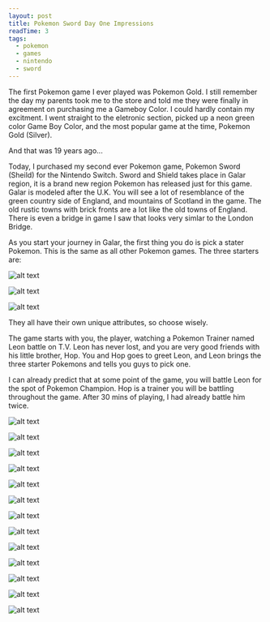 ```yaml
---
layout: post
title: Pokemon Sword Day One Impressions
readTime: 3
tags:
  - pokemon
  - games
  - nintendo
  - sword
---
```


The first Pokemon game I ever played was Pokemon Gold. I still remember the day my parents took me to the store and told me
they were finally in agreement on purchasing me a Gameboy Color. I could hardly contain my excitment. I went straight to 
the eletronic section, picked up a neon green color Game Boy Color, and the most popular game at the time, Pokemon Gold (Silver).

And that was 19 years ago...
<!--more-->

Today, I purchased my second ever Pokemon game, Pokemon Sword (Sheild) for the Nintendo Switch. Sword and Shield takes place in Galar region, it is a brand new region Pokemon has released just for this game. Galar is modeled after the U.K. You will see a lot of resemblance of the green country side of England, and mountains of Scotland in the game. The old rustic
towns with brick fronts are a lot like the old towns of England. There is even a bridge in game I saw that looks very 
simlar to the London Bridge.

As you start your journey in Galar, the first thing you do is pick a stater Pokemon. This is the same as all other
Pokemon games. The three starters are:

![alt text][fire1]

[fire1]: https://raw.githubusercontent.com/yiqu/yiqu.github.io/master/assets/images/fire1.png "n"

![alt text][water1]

[water1]: https://raw.githubusercontent.com/yiqu/yiqu.github.io/master/assets/images/water1.png "Container Row Column"

![alt text][grass1]

[grass1]: https://raw.githubusercontent.com/yiqu/yiqu.github.io/master/assets/images/grass1.png "Container Row Column"


They all have their own unique attributes, so choose wisely.

The game starts with you, the player, watching a Pokemon Trainer named Leon battle on T.V. Leon has never lost, 
and you are very good friends with his little brother, Hop. You and Hop goes to greet Leon, and Leon brings the three
starter Pokemons and tells you guys to pick one. 

I can already predict that at some point of the game, you will battle Leon for the spot of Pokemon Champion. Hop is a 
trainer you will be battling throughout the game. After 30 mins of playing, I had already battle him twice.





![alt text][box]

[box]: https://raw.githubusercontent.com/yiqu/yiqu.github.io/master/assets/images/box.jpg "Container Row Column"

![alt text][fight1]

[fight1]: https://raw.githubusercontent.com/yiqu/yiqu.github.io/master/assets/images/fight1.jpg "Container Row Column"


![alt text][gigaball1]

[gigaball1]: https://raw.githubusercontent.com/yiqu/yiqu.github.io/master/assets/images/giga-ball.jpg "Cont"

![alt text][gigaball2]

[gigaball2]: https://raw.githubusercontent.com/yiqu/yiqu.github.io/master/assets/images/giga-ball2.jpg ""

![alt text][giga-catch]

[giga-catch]: https://raw.githubusercontent.com/yiqu/yiqu.github.io/master/assets/images/giga-catch.jpg "Container Row Column"

![alt text][giga-caught]

[giga-caught]: https://raw.githubusercontent.com/yiqu/yiqu.github.io/master/assets/images/giga-caught.jpg ""

![alt text][levelup]

[levelup]: https://raw.githubusercontent.com/yiqu/yiqu.github.io/master/assets/images/levelup.jpg "Container"

![alt text][pokecenter]

[pokecenter]: https://raw.githubusercontent.com/yiqu/yiqu.github.io/master/assets/images/pokecenter.jpg "Containe"

![alt text][pokemap]

[pokemap]: https://raw.githubusercontent.com/yiqu/yiqu.github.io/master/assets/images/pokemap.jpg "Container Row Column"

![alt text][town1]

[town1]: https://raw.githubusercontent.com/yiqu/yiqu.github.io/master/assets/images/town1.jpg "Container Row Column"

![alt text][wild1]

[wild1]: https://raw.githubusercontent.com/yiqu/yiqu.github.io/master/assets/images/wild-1.jpg "Container Row Column"

![alt text][wild2]

[wild2]: https://raw.githubusercontent.com/yiqu/yiqu.github.io/master/assets/images/wild2.jpg "Container"

![alt text][wild3]

[wild3]: https://raw.githubusercontent.com/yiqu/yiqu.github.io/master/assets/images/wild3.jpg "Container"



